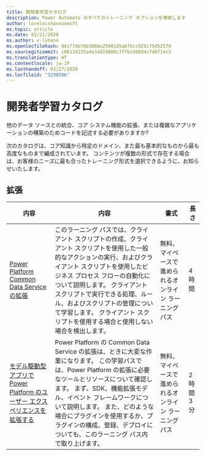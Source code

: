 ```yaml
---
title: 開発者学習カタログ
description: Power Automate のすべてのトレーニング オプションを検索します
author: loreleishannonmsft
ms.topic: article
ms.date: 03/21/2020
ms.author: v-lshann
ms.openlocfilehash: 941f74b78b3888e25001d5a6f6cc925c75d52579
ms.sourcegitcommit: c86134235a4e3a819800c77fbc50034cfd8714c2
ms.translationtype: HT
ms.contentlocale: ja-JP
ms.lasthandoff: 03/27/2020
ms.locfileid: "3298596"
---
```

# <a name="developer-learning-catalog"></a>開発者学習カタログ

他のデータ ソースとの統合、コア システム機能の拡張、または複雑なアプリケーションの構築のためコードを記述する必要がありますか?

次のカタログは、コア知識から特定のドメイン、また最も基本的なものから最も高度なものまで編成されています。 コンテンツが複数の形式で存在する場合は、お客様のニーズに最も合ったトレーニング形式を選択できるように、お知らせいたします。

## <a name="extend"></a>拡張<a name="extend"></a>
| 内容   | 内容  | 書式 | 長さ    |
|--------------------------------------------------------------------------------------------------------------------------------------------------------|-----------------------------------------------------------------------------------------------------------------------------------------------------------------------------------------------------------------------------------------------------------------------------------------------------------------------------------------------------------------------------------------------------------|---------------------------------------|-------------------|
| [Power Platform Common Data Service の拡張](https://docs.microsoft.com/learn/paths/extend-power-platform-model-driven-app/)                     | このラーニング パスでは、クライアント スクリプトの作成、クライアント スクリプトを使用した一般的なアクションの実行、およびクライアント スクリプトを使用したビジネス プロセス フローの自動化について説明します。 クライアント スクリプトで実行できる処理、ルール、およびスクリプトの管理について学習します。 クライアント スクリプトを使用する場合と使用しない場合を検出します。                                                                                           | 無料、マイペースで進められるオンライン ラーニング パス | 4 時間           |
| [モデル駆動型アプリで Power Platform のユーザー エクスペリエンスを拡張する](https://docs.microsoft.com/learn/paths/extend-power-platform-common-data-service/) | Power Platform の Common Data Service の拡張は、ときに大変な作業になります。 この学習パスでは、Power Platform の拡張に必要なツールとリソースについて確認します。 まず、SDK、機能拡張モデル、イベント フレームワークについて説明します。 また、どのような場合にプラグインを使用するか、プラグインの構成、登録、デプロイについても、このラーニング パス内で取り上げます。 | 無料、マイペースで進められるオンライン ラーニング パス | 2 時間 3 分 |